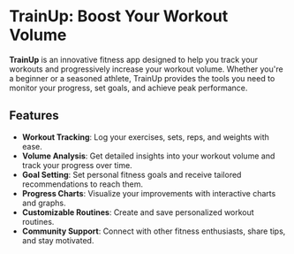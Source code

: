 # TrainUp: Boost Your Workout Volume

**TrainUp** is an innovative fitness app designed to help you track your workouts and progressively increase your workout volume. Whether you're a beginner or a seasoned athlete, TrainUp provides the tools you need to monitor your progress, set goals, and achieve peak performance.

## Features

- **Workout Tracking**: Log your exercises, sets, reps, and weights with ease.
- **Volume Analysis**: Get detailed insights into your workout volume and track your progress over time.
- **Goal Setting**: Set personal fitness goals and receive tailored recommendations to reach them.
- **Progress Charts**: Visualize your improvements with interactive charts and graphs.
- **Customizable Routines**: Create and save personalized workout routines.
- **Community Support**: Connect with other fitness enthusiasts, share tips, and stay motivated.
